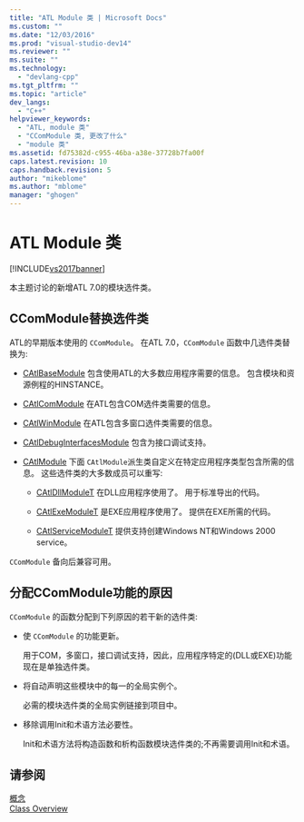 ```yaml
---
title: "ATL Module 类 | Microsoft Docs"
ms.custom: ""
ms.date: "12/03/2016"
ms.prod: "visual-studio-dev14"
ms.reviewer: ""
ms.suite: ""
ms.technology: 
  - "devlang-cpp"
ms.tgt_pltfrm: ""
ms.topic: "article"
dev_langs: 
  - "C++"
helpviewer_keywords: 
  - "ATL, module 类"
  - "CComModule 类, 更改了什么"
  - "module 类"
ms.assetid: fd75382d-c955-46ba-a38e-37728b7fa00f
caps.latest.revision: 10
caps.handback.revision: 5
author: "mikeblome"
ms.author: "mblome"
manager: "ghogen"
---
```

# ATL Module 类
[!INCLUDE[vs2017banner](../assembler/inline/includes/vs2017banner.md)]

本主题讨论的新增ATL 7.0的模块选件类。  
  
## CComModule替换选件类  
 ATL的早期版本使用的 `CComModule`。  在ATL 7.0，`CComModule` 函数中几选件类替换为:  
  
-   [CAtlBaseModule](../atl/reference/catlbasemodule-class.md) 包含使用ATL的大多数应用程序需要的信息。  包含模块和资源例程的HINSTANCE。  
  
-   [CAtlComModule](../atl/reference/catlcommodule-class.md) 在ATL包含COM选件类需要的信息。  
  
-   [CAtlWinModule](../atl/reference/catlwinmodule-class.md) 在ATL包含多窗口选件类需要的信息。  
  
-   [CAtlDebugInterfacesModule](../atl/reference/catldebuginterfacesmodule-class.md) 包含为接口调试支持。  
  
-   [CAtlModule](../atl/reference/catlmodule-class.md) 下面 `CAtlModule`派生类自定义在特定应用程序类型包含所需的信息。  这些选件类的大多数成员可以重写:  
  
    -   [CAtlDllModuleT](../atl/reference/catldllmodulet-class.md) 在DLL应用程序使用了。  用于标准导出的代码。  
  
    -   [CAtlExeModuleT](../atl/reference/catlexemodulet-class.md) 是EXE应用程序使用了。  提供在EXE所需的代码。  
  
    -   [CAtlServiceModuleT](../atl/reference/catlservicemodulet-class.md) 提供支持创建Windows NT和Windows 2000 service。  
  
 `CComModule` 备向后兼容可用。  
  
## 分配CComModule功能的原因  
 `CComModule` 的函数分配到下列原因的若干新的选件类:  
  
-   使 `CComModule` 的功能更新。  
  
     用于COM，多窗口，接口调试支持，因此，应用程序特定的\(DLL或EXE\)功能现在是单独选件类。  
  
-   将自动声明这些模块中的每一的全局实例个。  
  
     必需的模块选件类的全局实例链接到项目中。  
  
-   移除调用Init和术语方法必要性。  
  
     Init和术语方法将构造函数和析构函数模块选件类的;不再需要调用Init和术语。  
  
## 请参阅  
 [概念](../atl/active-template-library-atl-concepts.md)   
 [Class Overview](../atl/atl-class-overview.md)
